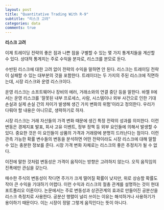```yaml
---
layout: post
title: "Quantitative Trading With R-9"
subtitle: "리스크 고려"
categories: data
comments: true
---
```


**리스크 고려**

이제 트레이딩 전략의 좋은 점과 나쁜 점을 구별할 수 있는 몇 가지 통계치들을 계산할 수 있다. 상대적 통계치는 주로 수익을 분자로, 리스크를 분모로 둔다.

수반된 리스크에 대한 고려 없이 전략의 수익을 말하면 안 된다. 리스크는 트레이딩 전략이 실패할 수 있는 대부분의 것을 포함한다. 트레이더는 두 가지의 주된 리스크에 직면하는데, 시장 리스크와 운영 리스크이다.

운영 리스크는 소프트웨어나 장비의 에러, 거래소와의 연결 중단 등을 말한다. 바젤 II에서는 운영 리스크를 '잘못된 내부 프로세스, 사람, 시스템이나 외부 사건으로 인한 기대 손실과 실제 손실 간의 차이가 발생해 생긴 가치 변화의 위험'이라고 정의한다. 우리가 다뤄야 할 내용은 아니므로, 생략하기로 하자.

시장 리스크는 거래 자산들의 가격 변화 때문에 생긴 특정 전략의 성과를 의미한다. 이런 변동은 경제지표 발표, 회사 고유 이벤트, 정부 정책 등 외부 요인들에 의해서 발생할 수 있다. 중요한 것은 이 요인들이 상품의 가격과 거래량에 분명히 드러난다는 점이다. 이런 관측 가능한 확률 변수들의 변동을 분석하면 어떤 전략이라도 시장 리스크에 대해 말할 수 있는 충분한 정보를 준다. 시장 가격 변화 자체로는 리스크의 좋은 추정치가 될 수 없다.

이전에 말한 것처럼 변동성은 가격이 움직이는 방향은 고려하지 않는다. 오직 움직임의 진폭에만 관심을 갖는다.

매수한 주식의 변동성이 작다면 주가가 크게 떨어질 확률이 낮지만, 위로 상승할 확률도 작아 큰 수익을 기대하기 어렵다. 이런 수익과 리스크의 절충 관계를 설명하는 것이 현대 포트폴리오 이론이다. 논문에서는 주로 변동성과 상관관계의 효과로 만들어진 공분산을 리스크 측정치로 사용한다. 공분산 행렬이 널리 쓰이는 이유는 해석하거나 사용하기가 용이하기 때문이다. 이는 시장이 정말 그렇게 움직인다는 뜻이 아니다.